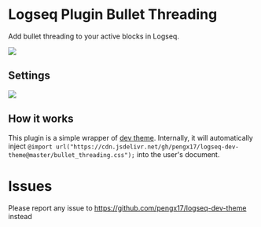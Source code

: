 # Logseq Plugin Bullet Threading

Add bullet threading to your active blocks in Logseq.

![](./logo.png)

## Settings

![](./settings.png)
## How it works

This plugin is a simple wrapper of [dev theme](https://github.com/pengx17/logseq-dev-theme).
Internally, it will automatically inject `@import url("https://cdn.jsdelivr.net/gh/pengx17/logseq-dev-theme@master/bullet_threading.css");` into the user's document.

# Issues

Please report any issue to https://github.com/pengx17/logseq-dev-theme instead